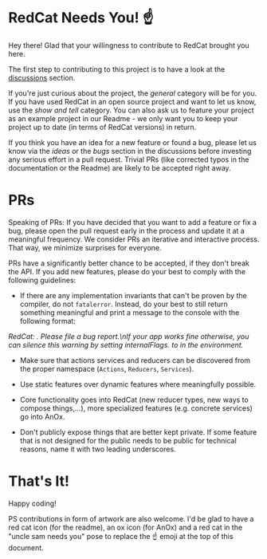 # RedCat Needs You! :point_up:

Hey there! Glad that your willingness to contribute to RedCat brought you here.

The first step to contributing to this project is to have a look at the [discussions](https://github.com/AnarchoSystems/RedCat/discussions) section.

If you're just curious about the project, the *general* category will be for you. If you have used RedCat in an open source project and want to let us know, use the *show and tell* category. You can also ask us to feature your project as an example project in our Readme - we only want you to keep your project up to date (in terms of RedCat versions) in return.

If you think you have an idea for a new feature or found a bug, please let us know via the *ideas* or the *bugs* section in the discussions before investing any serious effort in a pull request. Trivial PRs (like corrected typos in the documentation or the Readme) are likely to be accepted right away.

# PRs

Speaking of PRs: If you have decided that you want to add a feature or fix a bug, please open the pull request early in the process and update it at a meaningful frequency. We consider PRs an iterative and interactive process. That way, we minimize surprises for everyone.

PRs have a significantly better chance to be accepted, if they don't break the API. If you add new features, please do your best to comply with the following guidelines:

- If there are any implementation invariants that can't be proven by the compiler, do not ```fatalerror```. Instead, do your best to still return something meaningful and print a message to the console with the following format:

*RedCat: <Description of broken invariant>. Please file a bug report.\nIf your app works fine otherwise, you can silence this warning by setting internalFlags.<Your flag that will silence that warning> to <value> in the environment.*

- Make sure that actions services and reducers can be discovered from the proper namespace (```Actions```, ```Reducers```, ```Services```).

- Use static features over dynamic features where meaningfully possible.

- Core functionality goes into RedCat (new reducer types, new ways to compose things,...), more specialized features (e.g. concrete services) go into AnOx.

- Don't publicly expose things that are better kept private. If some feature that is not designed for the public needs to be public for technical reasons, name it with two leading underscores.

# That's It!

Happy coding!

PS contributions in form of artwork are also welcome. I'd be glad to have a red cat icon (for the readme), an ox icon (for AnOx) and a red cat in the "uncle sam needs you" pose to replace the :point_up: emoji at the top of this document.
